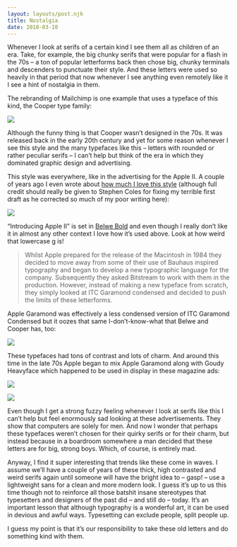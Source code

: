 ```yaml
---
layout: layouts/post.njk
title: Nostalgia
date: 2018-03-10
---
```


Whenever I look at serifs of a certain kind I see them all as children of an era. Take, for example, the big chunky serifs that were popular for a flash in the 70s – a ton of popular letterforms back then chose big, chunky terminals and descenders to punctuate their style. And these letters were used so heavily in that period that now whenever I see anything even remotely like it I see a hint of nostalgia in them.

The rebranding of Mailchimp is one example that uses a typeface of this kind, the Cooper type family:

![](https://buttondown.s3.us-west-2.amazonaws.com/images/e40509fa-167a-4bab-8c04-3240ec010785.jpg)

Although the funny thing is that Cooper wasn’t designed in the 70s. It was released back in the early 20th century and yet for some reason whenever I see this style and the many typefaces like this – letters with rounded or rather peculiar serifs – I can’t help but think of the era in which they dominated graphic design and advertising.

This style was everywhere, like in the advertising for the Apple II. A couple of years ago I even wrote about [how much I love this style](https://fontsinuse.com/uses/2176/apple-advertising-of-the-1970s-80s) (although full credit should really be given to Stephen Coles for fixing my terrible first draft as he corrected so much of my poor writing here):

![](https://buttondown.s3.us-west-2.amazonaws.com/images/54f59223-5012-4c24-915f-a08b99591375.jpeg)

“Introducing Apple II” is set in [Belwe Bold](https://fontsinuse.com/typefaces/226/belwe) and even though I really don’t like it in almost any other context I love how it’s used above. Look at how weird that lowercase g is!

> Whilst Apple prepared for the release of the Macintosh in 1984 they decided to move away from some of their use of Bauhaus inspired typography and began to develop a new typographic language for the company. Subsequently they asked Bitstream to work with them in the production. However, instead of making a new typeface from scratch, they simply looked at ITC Garamond condensed and decided to push the limits of these letterforms.

Apple Garamond was effectively a less condensed version of ITC Garamond Condensed but it oozes that same I-don’t-know-what that Belwe and Cooper has, too:

![](https://buttondown.s3.us-west-2.amazonaws.com/images/f7791e5c-b0d3-4db2-b941-b98b3ddd6424.png)

These typefaces had tons of contrast and lots of charm. And around this time in the late 70s Apple began to mix Apple Garamond along with Goudy Heavyface which happened to be used in display in these magazine ads:

![](https://buttondown.s3.us-west-2.amazonaws.com/images/6683671c-1db5-4e14-9362-91c9f020746e.jpeg)

![](https://buttondown.s3.us-west-2.amazonaws.com/images/fb0cf224-512f-4bcf-9d0a-52c55be2325b.jpeg)

Even though I get a strong fuzzy feeling whenever I look at serifs like this I can’t help but feel enormously sad looking at these advertisements. They show that computers are solely for men. And now I wonder that perhaps these typefaces weren’t chosen for their quirky serifs or for their charm, but instead because in a boardroom somewhere a man decided that these letters are for big, strong boys. Which, of course, is entirely mad.

Anyway, I find it super interesting that trends like these come in waves. I assume we’ll have a couple of years of these thick, high contrasted and weird serifs again until someone will have the bright idea to – gasp! – use a lightweight sans for a clean and more modern look. I guess it’s up to us this time though not to reinforce all those batshit insane stereotypes that typesetters and designers of the past did – and still do – today. It’s an important lesson that although typography is a wonderful art, it can be used in devious and awful ways. Typesetting can exclude people, split people up.

I guess my point is that it’s our responsibility to take these old letters and do something kind with them.
